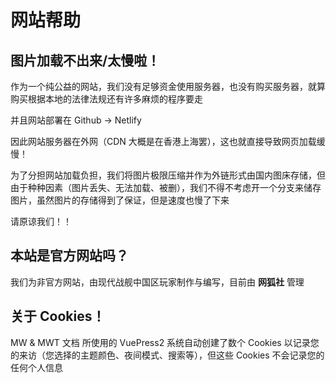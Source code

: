 # 网站帮助

## 图片加载不出来/太慢啦！

作为一个纯公益的网站，我们没有足够资金使用服务器，也没有购买服务器，就算购买根据本地的法律法规还有许多麻烦的程序要走

并且网站部署在 Github -> Netlify

因此网站服务器在外网（CDN 大概是在香港上海罢），这也就直接导致网页加载缓慢！

为了分担网站加载负担，我们将图片极限压缩并作为外链形式由国内图床存储，但由于种种因素（图片丢失、无法加载、被删），我们不得不考虑开一个分支来储存图片，虽然图片的存储得到了保证，但是速度也慢了下来

请原谅我们！！

## 本站是官方网站吗？

我们为非官方网站，由现代战舰中国区玩家制作与编写，目前由 **网狐社** 管理

## 关于 Cookies！

MW & MWT 文档 所使用的 VuePress2 系统自动创建了数个 Cookies 以记录您的来访（您选择的主题颜色、夜间模式、搜索等），但这些 Cookies 不会记录您的任何个人信息

